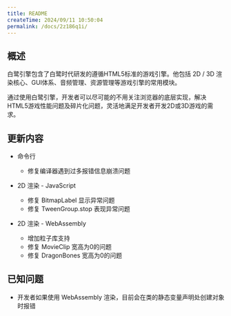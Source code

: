 ```yaml
---
title: README
createTime: 2024/09/11 10:50:04
permalink: /docs/2z186q1i/
---
```

## 概述

白鹭引擎包含了白鹭时代研发的遵循HTML5标准的游戏引擎。他包括 2D / 3D 渲染核心、GUI体系、音频管理、资源管理等游戏引擎的常用模块。

通过使用白鹭引擎，开发者可以尽可能的不用关注浏览器的底层实现，解决HTML5游戏性能问题及碎片化问题，灵活地满足开发者开发2D或3D游戏的需求。

## 更新内容

* 命令行
    * 修复编译器遇到过多报错信息崩溃问题

* 2D 渲染 - JavaScript
    * 修复 BitmapLabel 显示异常问题
    * 修复 TweenGroup.stop 表现异常问题

* 2D 渲染 - WebAssembly
    * 增加粒子库支持
    * 修复 MovieClip 宽高为0的问题
    * 修复 DragonBones 宽高为0的问题

## 已知问题

* 开发者如果使用 WebAssembly 渲染，目前会在类的静态变量声明处创建对象时报错